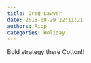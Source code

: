 ```yaml
---
title: Greg Lawyer
date: 2018-09-29 22:11:21
authors: Ripp
categories: Holiday
---
```


 Bold strategy there Cotton!!